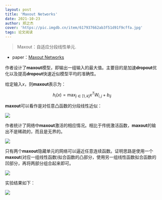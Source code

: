 ```yaml
---
layout: post
title: 'Maxout Networks'
date: 2021-10-23
author: 郑之杰
cover: 'https://pic.imgdb.cn/item/617937662ab3f51d91f9cffa.jpg'
tags: 论文阅读
---
```


> Maxout：自适应分段线性单元.

- paper：[Maxout Networks](https://arxiv.org/abs/1302.4389)

作者设计了**maxout**模型，即输出一组输入的最大值。主要目的是加速**dropout**优化以及提高**dropout**快速近似模型平均的准确性。

给定输入$x$，则**maxout**表示为：

$$ h_i(x)=\mathop{\max}_{j\in [1,k]}x^TW_{i,j}+b_{ij} $$

**maxout**可以看作是对任意凸函数的分段线性近似：

![](https://pic.imgdb.cn/item/6197820f2ab3f51d91ecd134.jpg)

作者统计了网络中**maxout**激活的相应情况。相比于传统激活函数，**maxout**的输出不是稀疏的，而且是无界的。

![](https://pic.imgdb.cn/item/619783fc2ab3f51d91ede6be.jpg)

只有两个**maxout**隐藏单元的网络可以逼近任意连续函数。证明思路是使用一个**maxout**(对应一组线性函数)拟合函数的凸部分，使用另一组线性函数拟合函数的凹部分，再将两部分组合起来即可。

![](https://pic.imgdb.cn/item/619784092ab3f51d91edeb55.jpg)

实验结果如下：

![](https://pic.imgdb.cn/item/619784622ab3f51d91ee1422.jpg)